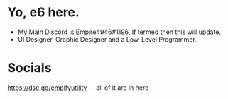 # Yo, e6 here.
- My Main Discord is Empire4946#1196, If termed then this will update.
- UI Designer. Graphic Designer and a Low-Level Programmer.

# Socials
https://dsc.gg/empifyutility -- all of it are in here
